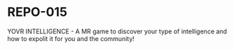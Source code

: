 # REPO-015
YOVR INTELLIGENCE - A MR game to discover your type of intelligence and how to expolit it for you and the community!
